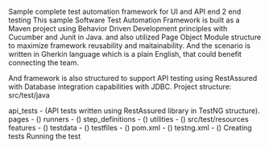 Sample complete test automation framework for UI and API end 2 end testing
This sample Software Test Automation Framework is built as a Maven project using Behavior Driven Development principles with Cucumber and Junit in Java. and also utilized Page Object Module structure to maximize framework reusability and maitainability.  And the scenario is written in Gherkin language which is a plain English, that could benefit connecting the team.

And framework is also structured to support API testing using RestAssured with Database integration capabilities with JDBC.
Project structure:
src/test/java

api_tests - (API tests written using RestAssured library in TestNG structure).
pages - ()
runners - ()
step_definitions - ()
utilities - () src/test/resources
features - ()
testdata - ()
testfiles - () pom.xml - () testng.xml - ()
Creating tests
Running the test
